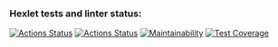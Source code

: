 ### Hexlet tests and linter status:
[![Actions Status](https://github.com/sergeynagorny/js-async-project-lvl3/workflows/hexlet-check/badge.svg)](https://github.com/sergeynagorny/js-async-project-lvl3/actions)
[![Actions Status](https://github.com/sergeynagorny/js-async-project-lvl3/actions/workflows/lint-n-tests.yml/badge.svg)](https://github.com/sergeynagorny/js-async-project-lvl3/actions)
[![Maintainability](https://api.codeclimate.com/v1/badges/b9b09ab8dec83adc959b/maintainability)](https://codeclimate.com/github/sergeynagorny/js-async-project-lvl3/maintainability)
[![Test Coverage](https://api.codeclimate.com/v1/badges/b9b09ab8dec83adc959b/test_coverage)](https://codeclimate.com/github/sergeynagorny/js-async-project-lvl3/test_coverage)
